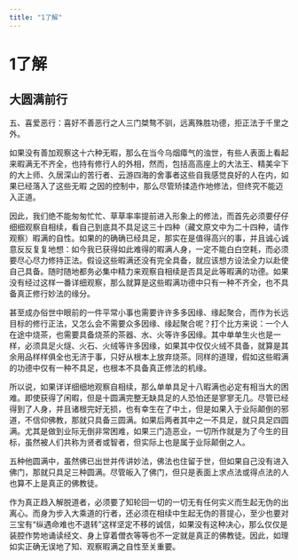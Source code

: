 ```yaml
---
title: "1了解"
---
```

# 1了解

## 大圆满前行

五、喜爱恶行：喜好不善恶行之人三门桀骜不驯，远离殊胜功德，拒正法于千里之外。

如果没有善加观察这十六种无暇，那么在当今乌烟瘴气的浊世，有些人表面上看起来暇满无不齐全，也持有修行人的外相，然而，包括高高座上的大法王、精美伞下的大上师、久居深山的苦行者、云游四海的舍事者这些自我感觉良好的人在内，如果已经落入了这些无暇 之因的控制中，那么尽管矫揉造作地修法，但终究不能迈入正道。

因此，我们绝不能匆匆忙忙、草草率率提前进入形象上的修法，而首先必须要仔仔细细观察自相续，看自己到底具不具足这三十四种（藏文原文中为二十四种，请作观察）暇满的自性。如果的的确确已经具足，那实在是值得高兴的事，并且诚心诚意反反复复地想：如今我已获得如此难得的暇满人身，一定不能白白空耗，而必须要尽心尽力修持正法。假设这些暇满还没有完全具备，就应该想方设法全力以赴使自己具备。随时随地都务必集中精力来观察自相续是否具足此等暇满的功德。如果没有经过这样一番详细观察，那么就算是这些暇满功德中只有一种不齐全，也不具备真正修行妙法的缘分。

甚至成办俗世中眼前的一件平常小事也需要许许多多因缘、缘起聚合，而作为长远目标的修行正法，又怎么会不需要众多因缘、缘起聚合呢？打个比方来说：一个人在途中烧茶，也需要具备烧茶的茶器、水、火等许多因缘。其中单单生火也是一样，必须具足火燧、火石、火绒等许多因缘，如果其中仅仅火绒不具备，就算是其余用品样样俱全也无济于事，只好从根本上放弃烧茶。同样的道理，假如这些暇满的功德中仅有一种不具足，也根本不具备真正修法的机缘。

所以说，如果详详细细地观察自相续，那么单单具足十八暇满也必定有相当大的困难。即使获得了闲暇，但是十圆满完整无缺具足的人恐怕还是寥寥无几。尽管已经得到了人身，并且诸根完好无损，也有幸生在了中土，但是如果入于业际颠倒的邪道，不信仰佛教，那就只具备三圆满。如果后两者其中之一不具足，就只具足四圆满。尤其是做到业际无倒非常困难，如果三门造恶业，一切所作就是为了今生的目标，虽然被人们共称为贤者或智者，但实际上也是属于业际颠倒之人。

五种他圆满中，虽然佛已出世并传讲妙法，佛法也住留于世，但如果自己没有进入佛门，那就只具足三种圆满。尽管皈入了佛门，但只是表面上求点法或得点法的人也算不上是真正的佛教徒。

作为真正趋入解脱道者，必须要了知轮回一切的一切无有任何实义而生起无伪的出离心。而身为步入大乘道的行者，还必须在相续中生起无伪的菩提心，至少也要对三宝有“纵遇命难也不退转”这样坚定不移的诚信，如果没有这种决心，那么仅仅是装腔作势地诵读经文、身上穿着僧衣等等也不一定就是真正的佛教徒。因此，如理如实正确无误地了知、观察暇满之自性至关重要。
